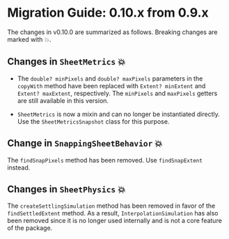 # Migration Guide: 0.10.x from 0.9.x

The changes in v0.10.0 are summarized as follows. Breaking changes are marked with :boom:.

## Changes in `SheetMetrics` :boom:

- The `double? minPixels` and `double? maxPixels` parameters in the `copyWith` method have been replaced with `Extent? minExtent` and `Extent? maxExtent`, respectively. The `minPixels` and `maxPixels` getters are still available in this version.

- `SheetMetrics` is now a mixin and can no longer be instantiated directly. Use the `SheetMetricsSnapshot` class for this purpose.

## Change in `SnappingSheetBehavior` :boom:

The `findSnapPixels` method has been removed. Use `findSnapExtent` instead.

## Changes in `SheetPhysics` :boom:

The `createSettlingSimulation` method has been removed in favor of the `findSettledExtent` method. As a result, `InterpolationSimulation` has also been removed since it is no longer used internally and is not a core feature of the package.
